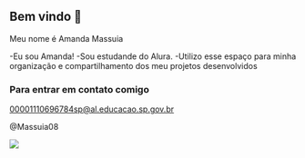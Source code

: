 ## Bem vindo 👋 

Meu nome é Amanda Massuia

-Eu sou  Amanda! 
-Sou estudande do Alura.
-Utilizo esse espaço para minha organização e compartilhamento dos meu projetos desenvolvidos

### Para entrar em contato comigo

00001110696784sp@al.educacao.sp.gov.br

@Massuia08

![](https://media1.tenor.com/m/vm-gw43c0gUAAAAC/dj-noelthezone-flr.gif)

